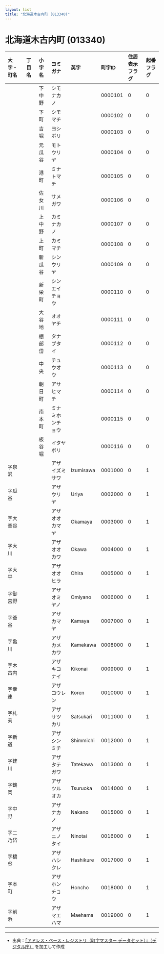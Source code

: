 ```yaml
---
layout: list
title: "北海道木古内町 (013340)"
---
```


# 北海道木古内町 (013340)

| 大字・町名 | 丁目名 | 小字名 | ヨミガナ | 英字 | 町字ID | 住居表示フラグ | 起番フラグ |
|:---|:---|:---|:---|:---|:---|:---|:---|
|  |  | 下中野 |   シモナカノ |  | 0000101 | 0 | 0 |
|  |  | 下町 |   シモマチ |  | 0000102 | 0 | 0 |
|  |  | 吉堀 |   ヨシボリ |  | 0000103 | 0 | 0 |
|  |  | 元瓜谷 |   モトウリヤ |  | 0000104 | 0 | 0 |
|  |  | 港町 |   ミナトマチ |  | 0000105 | 0 | 0 |
|  |  | 佐女川 |   サメガワ |  | 0000106 | 0 | 0 |
|  |  | 上中野 |   カミナカノ |  | 0000107 | 0 | 0 |
|  |  | 上町 |   カミマチ |  | 0000108 | 0 | 0 |
|  |  | 新瓜谷 |   シンウリヤ |  | 0000109 | 0 | 0 |
|  |  | 新栄町 |   シンエイチョウ |  | 0000110 | 0 | 0 |
|  |  | 大谷地 |   オオヤチ |  | 0000111 | 0 | 0 |
|  |  | 棚部岱 |   タナブタイ |  | 0000112 | 0 | 0 |
|  |  | 中央 |   チュウオウ |  | 0000113 | 0 | 0 |
|  |  | 朝日町 |   アサヒマチ |  | 0000114 | 0 | 0 |
|  |  | 南本町 |   ミナミホンチョウ |  | 0000115 | 0 | 0 |
|  |  | 板谷堀 |   イタヤボリ |  | 0000116 | 0 | 0 |
| 字泉沢 |  |  | アザイズミサワ   | Izumisawa | 0001000 | 0 | 1 |
| 字瓜谷 |  |  | アザウリヤ   | Uriya | 0002000 | 0 | 1 |
| 字大釜谷 |  |  | アザオオカマヤ   | Okamaya | 0003000 | 0 | 1 |
| 字大川 |  |  | アザオオカワ   | Okawa | 0004000 | 0 | 1 |
| 字大平 |  |  | アザオオヒラ   | Ohira | 0005000 | 0 | 1 |
| 字御宮野 |  |  | アザオミヤノ   | Omiyano | 0006000 | 0 | 1 |
| 字釜谷 |  |  | アザカマヤ   | Kamaya | 0007000 | 0 | 1 |
| 字亀川 |  |  | アザカメカワ   | Kamekawa | 0008000 | 0 | 1 |
| 字木古内 |  |  | アザキコナイ   | Kikonai | 0009000 | 0 | 1 |
| 字幸連 |  |  | アザコウレン   | Koren | 0010000 | 0 | 1 |
| 字札苅 |  |  | アザサツカリ   | Satsukari | 0011000 | 0 | 1 |
| 字新道 |  |  | アザシンミチ   | Shimmichi | 0012000 | 0 | 1 |
| 字建川 |  |  | アザタテガワ   | Tatekawa | 0013000 | 0 | 1 |
| 字鶴岡 |  |  | アザツルオカ   | Tsuruoka | 0014000 | 0 | 1 |
| 字中野 |  |  | アザナカノ   | Nakano | 0015000 | 0 | 1 |
| 字二乃岱 |  |  | アザニノタイ   | Ninotai | 0016000 | 0 | 1 |
| 字橋呉 |  |  | アザハシクレ   | Hashikure | 0017000 | 0 | 1 |
| 字本町 |  |  | アザホンチョウ   | Honcho | 0018000 | 0 | 1 |
| 字前浜 |  |  | アザマエハマ   | Maehama | 0019000 | 0 | 1 |

---

- 出典：[「アドレス・ベース・レジストリ（町字マスター データセット）』（デジタル庁）](https://www.digital.go.jp/policies/base_registry_address/) を加工して作成